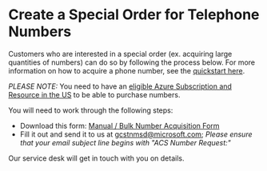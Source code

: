 # Create a Special Order for Telephone Numbers

Customers who are interested in a special order (ex. acquiring large quantities of numbers) can do so by following the process below. For more information on how to acquire a phone number, see the [quickstart here](https://docs.microsoft.com/azure/communication-services/quickstarts/telephony-sms/get-phone-number?pivots=platform-azp).

*PLEASE NOTE:* You need to have an [eligible Azure Subscription and Resource in the US](https://docs.microsoft.com/azure/communication-services/concepts/telephony-sms/plan-solution#azure-subscriptions-eligibility) to be able to purchase numbers. 

You will need to work through the following steps: 
- Download this form: [Manual / Bulk Number Acquisition Form](https://github.com/Azure/Communication/blob/master/Forms/ACS%20-%20Bulk%20Number%20Acquisition.docx)
- Fill it out and send it to us at gcstnmsd@microsoft.com; *Please ensure that your email subject line begins with "ACS Number Request:"* 

Our service desk will get in touch with you on details.
